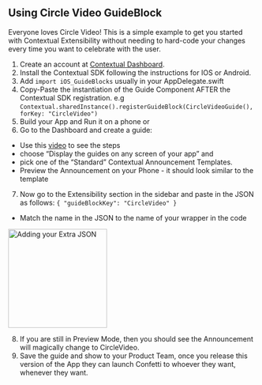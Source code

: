 

## Using Circle Video GuideBlock

Everyone loves Circle Video! This is a simple example to get you started with Contextual Extensibility without needing to hard-code your changes every time you want to celebrate with the user.

1. Create an account at [Contextual Dashboard](https://dashboard.contextu.al/ "Contextual Dashboard").
2. Install the Contextual SDK following the instructions for IOS or Android.
3. Add `import iOS_GuideBlocks` usually in your AppDelegate.swift
4. Copy-Paste the instantiation of the Guide Component AFTER the Contextual SDK registration. e.g `Contextual.sharedInstance().registerGuideBlock(CircleVideoGuide(), forKey: "CircleVideo")`
5. Build your App and Run it on a phone or 
6. Go to the Dashboard and create a guide:
 * Use this [video]( https://vimeo.com/863886653#t=0m58s "Another Guide Creation How-to") to see the steps
 * choose “Display the guides on any screen of your app” and 
 * pick one of the “Standard” Contextual Announcement Templates.
 * Preview the Announcement on your Phone - it should look similar to the template
7. Now go to the Extensibility section in the sidebar and paste in the JSON as follows:
`
{
  "guideBlockKey": "CircleVideo"
}
`
 * Match the name in the JSON to the name of your wrapper in the code

 <img src="https://raw.githubusercontent.com/GuideBlocks-org/iOS-GuideBlocks/main/Sources/iOS-GuideBlocks/CircleVideo/circlevideo-guideblock.png" alt="Adding your Extra JSON" width="200"/>

8. If you are still in Preview Mode, then you should see the Announcement will magically change to CircleVideo.
9. Save the guide and show to your Product Team, once you release this version of the App they can launch Confetti to whoever they want, whenever they want.

